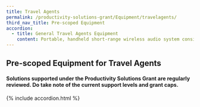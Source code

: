 ```yaml
---
title: Travel Agents
permalink: /productivity-solutions-grant/Equipment/travelagents/
third_nav_title: Pre-scoped Equipment
accordion:
  - title: General Travel Agents Equipment
    content: Portable, handheld short-range wireless audio system consisting of transmitters and receivers.<br/><br/><a href='/productivity-solutions-grant/solutionrepo/solution1123' target='_blank' style='color:#037e8a'>Wireless Tour Guide System </a><br/>
---
```


## Pre-scoped Equipment for Travel Agents

#### Solutions supported under the Productivity Solutions Grant are regularly reviewed. Do take note of the current support levels and grant caps.

{% include accordion.html %}

